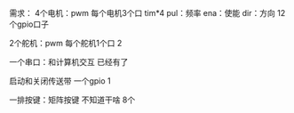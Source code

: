 



需求：
4个电机：pwm
每个电机3个口
tim*4
pul：频率
ena：使能
dir：方向
12个gpio口子

2个舵机：pwm
每个舵机1个口
2


一个串口：和计算机交互
已经有了

启动和关闭传送带
一个gpio
1

一排按键：矩阵按键
不知道干啥
8个



